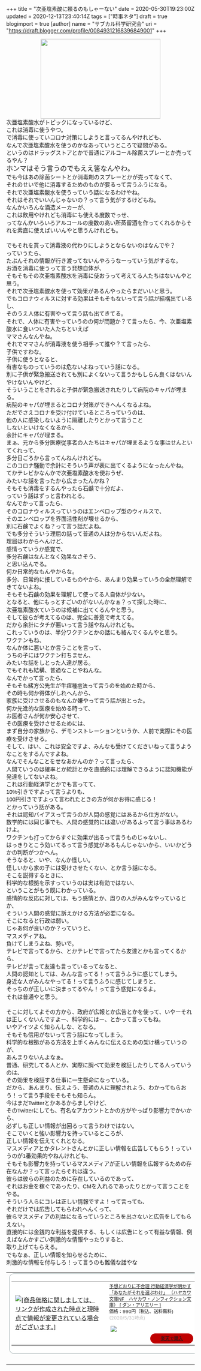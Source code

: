 +++
title = "次亜塩素酸に頼るのもしゃーない"
date = 2020-05-30T19:23:00Z
updated = 2020-12-13T23:40:14Z
tags = ["時事ネタ"]
draft = true
blogimport = true 
[author]
	name = "サブカル科学研究会"
	uri = "https://draft.blogger.com/profile/00849312168396849001"
+++

<div class="separator" style="clear: both; text-align: center;"><a href="https://1.bp.blogspot.com/-KI2_JlD2Kfo/XtLGKaxO6QI/AAAAAAAAgvI/xiiVpu_OCfIXZIUEb4LfBsTdB2tZnpAtgCLcBGAsYHQ/s1600/44E8252C-D914-4BE3-B33E-908B6366002F.jpeg" imageanchor="1" style="margin-left: 1em; margin-right: 1em;"><img border="0" data-original-height="1067" data-original-width="1600" height="213" src="https://1.bp.blogspot.com/-KI2_JlD2Kfo/XtLGKaxO6QI/AAAAAAAAgvI/xiiVpu_OCfIXZIUEb4LfBsTdB2tZnpAtgCLcBGAsYHQ/s320/44E8252C-D914-4BE3-B33E-908B6366002F.jpeg" width="320" /></a></div><div dir="ltr" id="docs-internal-guid-f021bb1e-7fff-c9b9-bf56-be5be4b8527b" style="-webkit-text-size-adjust: auto; line-height: 1.38; margin-bottom: 0pt; margin-top: 0pt;"><span style="font-family: &quot;arial&quot;; font-size: 11pt; vertical-align: baseline; white-space: pre-wrap;">次亜塩素酸水がトピックになっているけど、</span></div><div dir="ltr" id="docs-internal-guid-f021bb1e-7fff-c9b9-bf56-be5be4b8527b" style="-webkit-text-size-adjust: auto; line-height: 1.38; margin-bottom: 0pt; margin-top: 0pt;"><span style="font-family: &quot;arial&quot;; font-size: 11pt; vertical-align: baseline; white-space: pre-wrap;">これは消毒に使うやつ。</span></div><div dir="ltr" id="docs-internal-guid-f021bb1e-7fff-c9b9-bf56-be5be4b8527b" style="-webkit-text-size-adjust: auto; line-height: 1.38; margin-bottom: 0pt; margin-top: 0pt;"><span style="font-family: &quot;arial&quot;; font-size: 11pt; vertical-align: baseline; white-space: pre-wrap;">で消毒に使っていコロナ対策にしようと言ってるんやけれども、</span></div><div dir="ltr" id="docs-internal-guid-f021bb1e-7fff-c9b9-bf56-be5be4b8527b" style="-webkit-text-size-adjust: auto; line-height: 1.38; margin-bottom: 0pt; margin-top: 0pt;"><span style="font-family: &quot;arial&quot;; font-size: 11pt; vertical-align: baseline; white-space: pre-wrap;">なんで次亜塩素酸水を使うのかなあっていうところで</span><span style="font-family: &quot;arial&quot;; font-size: 11pt; white-space: pre-wrap;">疑問がある。</span></div><div dir="ltr" id="docs-internal-guid-f021bb1e-7fff-c9b9-bf56-be5be4b8527b" style="-webkit-text-size-adjust: auto; line-height: 1.38; margin-bottom: 0pt; margin-top: 0pt;"><span style="font-family: &quot;arial&quot;; font-size: 11pt; white-space: pre-wrap;">というのはドラッグストアとかで普通にアルコール除菌スプレーとか売ってるやん？</span></div><div dir="ltr" id="docs-internal-guid-f021bb1e-7fff-c9b9-bf56-be5be4b8527b" style="-webkit-text-size-adjust: auto; line-height: 1.38; margin-bottom: 0pt; margin-top: 0pt;"><span style="font-family: &quot;arial&quot;; font-size: large;"><span style="white-space: pre-wrap;">ホンマはそう言うのでもええ筈なんやわ。</span></span></div><div dir="ltr" id="docs-internal-guid-f021bb1e-7fff-c9b9-bf56-be5be4b8527b" style="-webkit-text-size-adjust: auto; line-height: 1.38; margin-bottom: 0pt; margin-top: 0pt;"><span style="font-family: &quot;arial&quot;; font-size: 11pt; white-space: pre-wrap;">でも今はあの除菌シートとか消毒剤のスプレーとかが売ってなくて、</span></div><div dir="ltr" id="docs-internal-guid-f021bb1e-7fff-c9b9-bf56-be5be4b8527b" style="-webkit-text-size-adjust: auto; line-height: 1.38; margin-bottom: 0pt; margin-top: 0pt;"><span style="font-family: &quot;arial&quot;; font-size: 11pt; white-space: pre-wrap;">それのせいで他に消毒するためのものが要るって言うふうになる。</span></div><div dir="ltr" id="docs-internal-guid-f021bb1e-7fff-c9b9-bf56-be5be4b8527b" style="-webkit-text-size-adjust: auto; line-height: 1.38; margin-bottom: 0pt; margin-top: 0pt;"><span style="font-family: &quot;arial&quot;; font-size: 11pt; white-space: pre-wrap;">それで次亜塩素酸水を使うっていう話になるわけやね。</span></div><div dir="ltr" id="docs-internal-guid-f021bb1e-7fff-c9b9-bf56-be5be4b8527b" style="-webkit-text-size-adjust: auto; line-height: 1.38; margin-bottom: 0pt; margin-top: 0pt;"><span style="font-family: &quot;arial&quot;; font-size: 11pt; white-space: pre-wrap;">それはそれでいいんじゃないの？って言う気がするけどもね。</span></div><div dir="ltr" id="docs-internal-guid-f021bb1e-7fff-c9b9-bf56-be5be4b8527b" style="-webkit-text-size-adjust: auto; line-height: 1.38; margin-bottom: 0pt; margin-top: 0pt;"><span style="font-family: &quot;arial&quot;; font-size: 11pt; white-space: pre-wrap;">なんかいろんな酒造メーカーが、</span></div><div dir="ltr" id="docs-internal-guid-f021bb1e-7fff-c9b9-bf56-be5be4b8527b" style="-webkit-text-size-adjust: auto; line-height: 1.38; margin-bottom: 0pt; margin-top: 0pt;"><span style="font-family: &quot;arial&quot;; font-size: 11pt; white-space: pre-wrap;">これは飲用やけれども消毒にも使える度数でっせ、</span></div><div dir="ltr" id="docs-internal-guid-f021bb1e-7fff-c9b9-bf56-be5be4b8527b" style="-webkit-text-size-adjust: auto; line-height: 1.38; margin-bottom: 0pt; margin-top: 0pt;"><span style="font-family: &quot;arial&quot;; font-size: 11pt; white-space: pre-wrap;">ってなんかいろいろアルコールの度数の高い所蒸留酒を</span><span style="font-family: &quot;arial&quot;; font-size: 11pt; white-space: pre-wrap;">作ってくれるからそれを素直に使えばいいんやと思うんけれども。</span></div><div dir="ltr" id="docs-internal-guid-f021bb1e-7fff-c9b9-bf56-be5be4b8527b" style="-webkit-text-size-adjust: auto; line-height: 1.38; margin-bottom: 0pt; margin-top: 0pt;"><span style="font-family: &quot;arial&quot;; font-size: 11pt; white-space: pre-wrap;"><br /></span></div><div dir="ltr" id="docs-internal-guid-f021bb1e-7fff-c9b9-bf56-be5be4b8527b" style="-webkit-text-size-adjust: auto; line-height: 1.38; margin-bottom: 0pt; margin-top: 0pt;"><span style="font-family: &quot;arial&quot;; font-size: 11pt; white-space: pre-wrap;">でもそれを買って消毒液の代わりにしようとならないのはなんでや？</span></div><div dir="ltr" id="docs-internal-guid-f021bb1e-7fff-c9b9-bf56-be5be4b8527b" style="-webkit-text-size-adjust: auto; line-height: 1.38; margin-bottom: 0pt; margin-top: 0pt;"><span style="font-family: &quot;arial&quot;; font-size: 11pt; white-space: pre-wrap;">っていうたら、</span></div><div dir="ltr" id="docs-internal-guid-f021bb1e-7fff-c9b9-bf56-be5be4b8527b" style="-webkit-text-size-adjust: auto; line-height: 1.38; margin-bottom: 0pt; margin-top: 0pt;"><span style="font-family: &quot;arial&quot;; font-size: 11pt; white-space: pre-wrap;">たぶんそれの情報が行き渡ってないんやろうなーっていう気がするな。</span></div><div dir="ltr" id="docs-internal-guid-f021bb1e-7fff-c9b9-bf56-be5be4b8527b" style="-webkit-text-size-adjust: auto; line-height: 1.38; margin-bottom: 0pt; margin-top: 0pt;"><span style="font-family: &quot;arial&quot;; font-size: 11pt; white-space: pre-wrap;">お酒を消毒に使うって言う発想自体が</span><span style="font-family: &quot;arial&quot;; font-size: 11pt; white-space: pre-wrap;">、</span></div><div dir="ltr" id="docs-internal-guid-f021bb1e-7fff-c9b9-bf56-be5be4b8527b" style="-webkit-text-size-adjust: auto; line-height: 1.38; margin-bottom: 0pt; margin-top: 0pt;"><span style="font-family: &quot;arial&quot;; font-size: 11pt; white-space: pre-wrap;">そもそもその次亜塩素酸水を消毒に使おうって考えてる人たちはないんやと思う。</span></div><div dir="ltr" id="docs-internal-guid-f021bb1e-7fff-c9b9-bf56-be5be4b8527b" style="-webkit-text-size-adjust: auto; line-height: 1.38; margin-bottom: 0pt; margin-top: 0pt;"><span style="font-family: &quot;arial&quot;; font-size: 11pt; white-space: pre-wrap;">それで次亜塩素酸水を使って効果があるんやったらまだいいと思う。</span></div><div dir="ltr" id="docs-internal-guid-f021bb1e-7fff-c9b9-bf56-be5be4b8527b" style="-webkit-text-size-adjust: auto; line-height: 1.38; margin-bottom: 0pt; margin-top: 0pt;"><span style="font-family: &quot;arial&quot;; font-size: 11pt; white-space: pre-wrap;">でもコロナウィルスに対する効果はそもそもないって言う話が結構出ているし、</span></div><div dir="ltr" id="docs-internal-guid-f021bb1e-7fff-c9b9-bf56-be5be4b8527b" style="-webkit-text-size-adjust: auto; line-height: 1.38; margin-bottom: 0pt; margin-top: 0pt;"><span style="font-family: &quot;arial&quot;; font-size: 11pt; white-space: pre-wrap;">そのうえ人体に有害やって言う話も出てきてる。</span></div><div dir="ltr" id="docs-internal-guid-f021bb1e-7fff-c9b9-bf56-be5be4b8527b" style="-webkit-text-size-adjust: auto; line-height: 1.38; margin-bottom: 0pt; margin-top: 0pt;"><span style="font-family: &quot;arial&quot;; font-size: 11pt; white-space: pre-wrap;">それで、人体に有害やっていうのの何が問題か？て言ったら、今、次亜塩素酸水に食いついた人たちといえば</span></div><div dir="ltr" id="docs-internal-guid-f021bb1e-7fff-c9b9-bf56-be5be4b8527b" style="-webkit-text-size-adjust: auto; line-height: 1.38; margin-bottom: 0pt; margin-top: 0pt;"><span style="font-family: &quot;arial&quot;; font-size: 11pt; white-space: pre-wrap;">ママさんなんやね。</span></div><div dir="ltr" id="docs-internal-guid-f021bb1e-7fff-c9b9-bf56-be5be4b8527b" style="-webkit-text-size-adjust: auto; line-height: 1.38; margin-bottom: 0pt; margin-top: 0pt;"><span style="font-family: &quot;arial&quot;; font-size: 11pt; white-space: pre-wrap;">それでママさんが消毒液を使う相手って誰や？て言ったら、</span></div><div dir="ltr" id="docs-internal-guid-f021bb1e-7fff-c9b9-bf56-be5be4b8527b" style="-webkit-text-size-adjust: auto; line-height: 1.38; margin-bottom: 0pt; margin-top: 0pt;"><span style="font-family: &quot;arial&quot;; font-size: 11pt; white-space: pre-wrap;">子供ですわな。</span></div><div dir="ltr" id="docs-internal-guid-f021bb1e-7fff-c9b9-bf56-be5be4b8527b" style="-webkit-text-size-adjust: auto; line-height: 1.38; margin-bottom: 0pt; margin-top: 0pt;"><span style="font-family: &quot;arial&quot;; font-size: 11pt; white-space: pre-wrap;">子供に使うとなると、</span></div><div dir="ltr" id="docs-internal-guid-f021bb1e-7fff-c9b9-bf56-be5be4b8527b" style="-webkit-text-size-adjust: auto; line-height: 1.38; margin-bottom: 0pt; margin-top: 0pt;"><span style="font-family: &quot;arial&quot;; font-size: 11pt; white-space: pre-wrap;">有害なものっていうのは危ないよねっていう話になる。</span></div><div dir="ltr" id="docs-internal-guid-f021bb1e-7fff-c9b9-bf56-be5be4b8527b" style="-webkit-text-size-adjust: auto; line-height: 1.38; margin-bottom: 0pt; margin-top: 0pt;"><span style="font-family: &quot;arial&quot;; font-size: 11pt; white-space: pre-wrap;">別に子供が緊急搬送されても別によくないって言うかもしらん良くはないんやけないんやけど、</span></div><div dir="ltr" id="docs-internal-guid-f021bb1e-7fff-c9b9-bf56-be5be4b8527b" style="-webkit-text-size-adjust: auto; line-height: 1.38; margin-bottom: 0pt; margin-top: 0pt;"><span style="font-family: &quot;arial&quot;; font-size: 11pt; white-space: pre-wrap;">そういうことをされると子供が緊急搬送されたりして病院のキャパが埋まる。</span></div><div dir="ltr" id="docs-internal-guid-f021bb1e-7fff-c9b9-bf56-be5be4b8527b" style="-webkit-text-size-adjust: auto; line-height: 1.38; margin-bottom: 0pt; margin-top: 0pt;"><span style="font-family: &quot;arial&quot;; font-size: 11pt; white-space: pre-wrap;">病院のキャパが埋まるとコロナ対策ができへんくなるよね。</span></div><div dir="ltr" id="docs-internal-guid-f021bb1e-7fff-c9b9-bf56-be5be4b8527b" style="-webkit-text-size-adjust: auto; line-height: 1.38; margin-bottom: 0pt; margin-top: 0pt;"><span style="font-family: &quot;arial&quot;; font-size: 11pt; white-space: pre-wrap;">ただでさえコロナを受け付けているところっていうのは、</span></div><div dir="ltr" id="docs-internal-guid-f021bb1e-7fff-c9b9-bf56-be5be4b8527b" style="-webkit-text-size-adjust: auto; line-height: 1.38; margin-bottom: 0pt; margin-top: 0pt;"><span style="font-family: &quot;arial&quot;; font-size: 11pt; white-space: pre-wrap;">他の人に感染しないように隔離したりとかって言うこと</span></div><div dir="ltr" id="docs-internal-guid-f021bb1e-7fff-c9b9-bf56-be5be4b8527b" style="-webkit-text-size-adjust: auto; line-height: 1.38; margin-bottom: 0pt; margin-top: 0pt;"><span style="font-family: &quot;arial&quot;; font-size: 11pt; white-space: pre-wrap;">しないといけなくなるから、</span></div><div dir="ltr" id="docs-internal-guid-f021bb1e-7fff-c9b9-bf56-be5be4b8527b" style="-webkit-text-size-adjust: auto; line-height: 1.38; margin-bottom: 0pt; margin-top: 0pt;"><span style="font-family: &quot;arial&quot;; font-size: 11pt; white-space: pre-wrap;">余計にキャパが埋まる。</span></div><div dir="ltr" id="docs-internal-guid-f021bb1e-7fff-c9b9-bf56-be5be4b8527b" style="-webkit-text-size-adjust: auto; line-height: 1.38; margin-bottom: 0pt; margin-top: 0pt;"><span style="font-family: &quot;arial&quot;; font-size: 11pt; white-space: pre-wrap;">まぁ、元から多分医療従事者の人たちはキャパが埋まるような事はせんといてくれって、</span></div><div dir="ltr" id="docs-internal-guid-f021bb1e-7fff-c9b9-bf56-be5be4b8527b" style="-webkit-text-size-adjust: auto; line-height: 1.38; margin-bottom: 0pt; margin-top: 0pt;"><span style="font-family: &quot;arial&quot;; font-size: 11pt; white-space: pre-wrap;">多分日ごろから言ってんねんけれども。</span></div><div dir="ltr" id="docs-internal-guid-f021bb1e-7fff-c9b9-bf56-be5be4b8527b" style="-webkit-text-size-adjust: auto; line-height: 1.38; margin-bottom: 0pt; margin-top: 0pt;"><span style="font-family: &quot;arial&quot;; font-size: 11pt; white-space: pre-wrap;">このコロナ騒動で余計にそういう声が表に出てくるようになったんやね。</span></div><div dir="ltr" id="docs-internal-guid-f021bb1e-7fff-c9b9-bf56-be5be4b8527b" style="-webkit-text-size-adjust: auto; line-height: 1.38; margin-bottom: 0pt; margin-top: 0pt;"><span style="font-family: &quot;arial&quot;; font-size: 11pt; white-space: pre-wrap;">てかテレビかなんかで次亜塩素酸水を使おうぜ、</span></div><div dir="ltr" id="docs-internal-guid-f021bb1e-7fff-c9b9-bf56-be5be4b8527b" style="-webkit-text-size-adjust: auto; line-height: 1.38; margin-bottom: 0pt; margin-top: 0pt;"><span style="font-family: &quot;arial&quot;; font-size: 11pt; white-space: pre-wrap;">みたいな話を言ったから広まったんかね？</span></div><div dir="ltr" id="docs-internal-guid-f021bb1e-7fff-c9b9-bf56-be5be4b8527b" style="-webkit-text-size-adjust: auto; line-height: 1.38; margin-bottom: 0pt; margin-top: 0pt;"><span style="font-family: &quot;arial&quot;; font-size: 11pt; white-space: pre-wrap;">そもそも消毒をするんやったら石鹸で十分だよ、</span></div><div dir="ltr" id="docs-internal-guid-f021bb1e-7fff-c9b9-bf56-be5be4b8527b" style="-webkit-text-size-adjust: auto; line-height: 1.38; margin-bottom: 0pt; margin-top: 0pt;"><span style="font-family: &quot;arial&quot;; font-size: 11pt; white-space: pre-wrap;">っていう話はずっと言われとる。</span></div><div dir="ltr" id="docs-internal-guid-f021bb1e-7fff-c9b9-bf56-be5be4b8527b" style="-webkit-text-size-adjust: auto; line-height: 1.38; margin-bottom: 0pt; margin-top: 0pt;"><span style="font-family: &quot;arial&quot;; font-size: 11pt; white-space: pre-wrap;">なんでかって言ったら、</span></div><div dir="ltr" id="docs-internal-guid-f021bb1e-7fff-c9b9-bf56-be5be4b8527b" style="-webkit-text-size-adjust: auto; line-height: 1.38; margin-bottom: 0pt; margin-top: 0pt;"><span style="font-family: &quot;arial&quot;; font-size: 11pt; white-space: pre-wrap;">そのコロナウィルスっていうのはエンベロップ型のウィルスで、</span></div><div dir="ltr" id="docs-internal-guid-f021bb1e-7fff-c9b9-bf56-be5be4b8527b" style="-webkit-text-size-adjust: auto; line-height: 1.38; margin-bottom: 0pt; margin-top: 0pt;"><span style="font-family: &quot;arial&quot;; font-size: 11pt; white-space: pre-wrap;">そのエンベロップを界面活性剤が壊せるから、</span></div><div dir="ltr" id="docs-internal-guid-f021bb1e-7fff-c9b9-bf56-be5be4b8527b" style="-webkit-text-size-adjust: auto; line-height: 1.38; margin-bottom: 0pt; margin-top: 0pt;"><span style="font-family: &quot;arial&quot;; font-size: 11pt; white-space: pre-wrap;">別に石鹸でよくね？って言う話だよね。</span></div><div dir="ltr" id="docs-internal-guid-f021bb1e-7fff-c9b9-bf56-be5be4b8527b" style="-webkit-text-size-adjust: auto; line-height: 1.38; margin-bottom: 0pt; margin-top: 0pt;"><span style="font-family: &quot;arial&quot;; font-size: 11pt; white-space: pre-wrap;">でも多分そういう理屈の話って普通の人は分からないんだよね。</span></div><div dir="ltr" id="docs-internal-guid-f021bb1e-7fff-c9b9-bf56-be5be4b8527b" style="-webkit-text-size-adjust: auto; line-height: 1.38; margin-bottom: 0pt; margin-top: 0pt;"><span style="font-family: &quot;arial&quot;; font-size: 11pt; white-space: pre-wrap;">理屈はわからへんけど、</span></div><div dir="ltr" id="docs-internal-guid-f021bb1e-7fff-c9b9-bf56-be5be4b8527b" style="-webkit-text-size-adjust: auto; line-height: 1.38; margin-bottom: 0pt; margin-top: 0pt;"><span style="font-family: &quot;arial&quot;; font-size: 11pt; white-space: pre-wrap;">感情っていうか感覚で、</span></div><div dir="ltr" id="docs-internal-guid-f021bb1e-7fff-c9b9-bf56-be5be4b8527b" style="-webkit-text-size-adjust: auto; line-height: 1.38; margin-bottom: 0pt; margin-top: 0pt;"><span style="font-family: &quot;arial&quot;; font-size: 11pt; white-space: pre-wrap;">多分石鹸はなんとなく効果なさそう、</span></div><div dir="ltr" id="docs-internal-guid-f021bb1e-7fff-c9b9-bf56-be5be4b8527b" style="-webkit-text-size-adjust: auto; line-height: 1.38; margin-bottom: 0pt; margin-top: 0pt;"><span style="font-family: &quot;arial&quot;; font-size: 11pt; white-space: pre-wrap;">と思い込んでる。</span></div><div dir="ltr" id="docs-internal-guid-f021bb1e-7fff-c9b9-bf56-be5be4b8527b" style="-webkit-text-size-adjust: auto; line-height: 1.38; margin-bottom: 0pt; margin-top: 0pt;"><span style="font-family: &quot;arial&quot;; font-size: 11pt; white-space: pre-wrap;">何か日常的なもんやからな。</span></div><div dir="ltr" id="docs-internal-guid-f021bb1e-7fff-c9b9-bf56-be5be4b8527b" style="-webkit-text-size-adjust: auto; line-height: 1.38; margin-bottom: 0pt; margin-top: 0pt;"><span style="font-family: &quot;arial&quot;; font-size: 11pt; white-space: pre-wrap;">多分、日常的に接しているものやから、あんまり効果っていうの全然理解できてないよね。</span></div><div dir="ltr" id="docs-internal-guid-f021bb1e-7fff-c9b9-bf56-be5be4b8527b" style="-webkit-text-size-adjust: auto; line-height: 1.38; margin-bottom: 0pt; margin-top: 0pt;"><span style="font-family: &quot;arial&quot;; font-size: 11pt; white-space: pre-wrap;">そもそも石鹸の効果を理解して使ってる人自体が少ない。</span></div><div dir="ltr" id="docs-internal-guid-f021bb1e-7fff-c9b9-bf56-be5be4b8527b" style="-webkit-text-size-adjust: auto; line-height: 1.38; margin-bottom: 0pt; margin-top: 0pt;"><span style="font-family: &quot;arial&quot;; font-size: 11pt; white-space: pre-wrap;">となると、他にもっとすごいのがないんかなぁ？って探した時に、</span></div><div dir="ltr" id="docs-internal-guid-f021bb1e-7fff-c9b9-bf56-be5be4b8527b" style="-webkit-text-size-adjust: auto; line-height: 1.38; margin-bottom: 0pt; margin-top: 0pt;"><span style="font-family: &quot;arial&quot;; font-size: 11pt; white-space: pre-wrap;">次亜塩素酸水ていうのは候補に出てくるんやと思う。</span></div><div dir="ltr" id="docs-internal-guid-f021bb1e-7fff-c9b9-bf56-be5be4b8527b" style="-webkit-text-size-adjust: auto; line-height: 1.38; margin-bottom: 0pt; margin-top: 0pt;"><span style="font-family: &quot;arial&quot;; font-size: 11pt; white-space: pre-wrap;">そして彼らが考えてるのは、完全に善意で考えてる。</span></div><div dir="ltr" id="docs-internal-guid-f021bb1e-7fff-c9b9-bf56-be5be4b8527b" style="-webkit-text-size-adjust: auto; line-height: 1.38; margin-bottom: 0pt; margin-top: 0pt;"><span style="font-family: &quot;arial&quot;; font-size: 11pt; white-space: pre-wrap;">だから余計にタチが悪いって言う話やねんけれども。</span></div><div dir="ltr" id="docs-internal-guid-f021bb1e-7fff-c9b9-bf56-be5be4b8527b" style="-webkit-text-size-adjust: auto; line-height: 1.38; margin-bottom: 0pt; margin-top: 0pt;"><span style="font-family: &quot;arial&quot;; font-size: 11pt; white-space: pre-wrap;">これっていうのは、半分ワクチンとかの話にも絡んでくるんやと思う。</span></div><div dir="ltr" id="docs-internal-guid-f021bb1e-7fff-c9b9-bf56-be5be4b8527b" style="-webkit-text-size-adjust: auto; line-height: 1.38; margin-bottom: 0pt; margin-top: 0pt;"><span style="font-family: &quot;arial&quot;; font-size: 11pt; white-space: pre-wrap;">ワクチンもね、</span></div><div dir="ltr" id="docs-internal-guid-f021bb1e-7fff-c9b9-bf56-be5be4b8527b" style="-webkit-text-size-adjust: auto; line-height: 1.38; margin-bottom: 0pt; margin-top: 0pt;"><span style="font-family: &quot;arial&quot;; font-size: 11pt; white-space: pre-wrap;">なんか体に悪いとか言うことを言って、</span></div><div dir="ltr" id="docs-internal-guid-f021bb1e-7fff-c9b9-bf56-be5be4b8527b" style="-webkit-text-size-adjust: auto; line-height: 1.38; margin-bottom: 0pt; margin-top: 0pt;"><span style="font-family: &quot;arial&quot;; font-size: 11pt; white-space: pre-wrap;">うちの子にはワクチン打ちません、</span></div><div dir="ltr" id="docs-internal-guid-f021bb1e-7fff-c9b9-bf56-be5be4b8527b" style="-webkit-text-size-adjust: auto; line-height: 1.38; margin-bottom: 0pt; margin-top: 0pt;"><span style="font-family: &quot;arial&quot;; font-size: 11pt; white-space: pre-wrap;">みたいな話をしとった人達</span><span style="font-family: &quot;arial&quot;; font-size: 11pt; white-space: pre-wrap;">が居る。</span></div><div dir="ltr" id="docs-internal-guid-f021bb1e-7fff-c9b9-bf56-be5be4b8527b" style="-webkit-text-size-adjust: auto; line-height: 1.38; margin-bottom: 0pt; margin-top: 0pt;"><span style="font-family: &quot;arial&quot;; font-size: 11pt; white-space: pre-wrap;">でもそれも結構、普通なことやねんな。</span></div><div dir="ltr" id="docs-internal-guid-f021bb1e-7fff-c9b9-bf56-be5be4b8527b" style="-webkit-text-size-adjust: auto; line-height: 1.38; margin-bottom: 0pt; margin-top: 0pt;"><span style="font-family: &quot;arial&quot;; font-size: 11pt; white-space: pre-wrap;">なんでかって言ったら、</span></div><div dir="ltr" id="docs-internal-guid-f021bb1e-7fff-c9b9-bf56-be5be4b8527b" style="-webkit-text-size-adjust: auto; line-height: 1.38; margin-bottom: 0pt; margin-top: 0pt;"><span style="font-family: &quot;arial&quot;; font-size: 11pt; white-space: pre-wrap;">そもそも緒方公先生が牛痘</span>種痘法<span style="font-family: &quot;arial&quot;; font-size: 11pt; white-space: pre-wrap;">って言うのを始めた時から、</span></div><div dir="ltr" id="docs-internal-guid-f021bb1e-7fff-c9b9-bf56-be5be4b8527b" style="-webkit-text-size-adjust: auto; line-height: 1.38; margin-bottom: 0pt; margin-top: 0pt;"><span style="font-family: &quot;arial&quot;; font-size: 11pt; white-space: pre-wrap;">その時も何か得体がしれへんから、</span></div><div dir="ltr" id="docs-internal-guid-f021bb1e-7fff-c9b9-bf56-be5be4b8527b" style="-webkit-text-size-adjust: auto; line-height: 1.38; margin-bottom: 0pt; margin-top: 0pt;"><span style="font-family: &quot;arial&quot;; font-size: 11pt; white-space: pre-wrap;">家族に受けさせるのもなんか嫌やって言う話が出とった。</span></div><div dir="ltr" id="docs-internal-guid-f021bb1e-7fff-c9b9-bf56-be5be4b8527b" style="-webkit-text-size-adjust: auto; line-height: 1.38; margin-bottom: 0pt; margin-top: 0pt;"><span style="font-family: &quot;arial&quot;; font-size: 11pt; white-space: pre-wrap;">何か先進的な医療を始める時って、</span></div><div dir="ltr" id="docs-internal-guid-f021bb1e-7fff-c9b9-bf56-be5be4b8527b" style="-webkit-text-size-adjust: auto; line-height: 1.38; margin-bottom: 0pt; margin-top: 0pt;"><span style="font-family: &quot;arial&quot;; font-size: 11pt; white-space: pre-wrap;">お医者さんが何か安心させて、</span></div><div dir="ltr" id="docs-internal-guid-f021bb1e-7fff-c9b9-bf56-be5be4b8527b" style="-webkit-text-size-adjust: auto; line-height: 1.38; margin-bottom: 0pt; margin-top: 0pt;"><span style="font-family: &quot;arial&quot;; font-size: 11pt; white-space: pre-wrap;">その医療を受けさせるためには、</span></div><div dir="ltr" id="docs-internal-guid-f021bb1e-7fff-c9b9-bf56-be5be4b8527b" style="-webkit-text-size-adjust: auto; line-height: 1.38; margin-bottom: 0pt; margin-top: 0pt;"><span style="font-family: &quot;arial&quot;; font-size: 11pt; white-space: pre-wrap;">まず自分の家族から、デモンストレーションというか、人前で実際にその医療を受けさせる。</span></div><div dir="ltr" id="docs-internal-guid-f021bb1e-7fff-c9b9-bf56-be5be4b8527b" style="-webkit-text-size-adjust: auto; line-height: 1.38; margin-bottom: 0pt; margin-top: 0pt;"><span style="font-family: &quot;arial&quot;; font-size: 11pt; white-space: pre-wrap;">そして、はい、これは安全ですよ、みんなも受けてくださいねって言うようなことをするんですよね。</span></div><div dir="ltr" id="docs-internal-guid-f021bb1e-7fff-c9b9-bf56-be5be4b8527b" style="-webkit-text-size-adjust: auto; line-height: 1.38; margin-bottom: 0pt; margin-top: 0pt;"><span style="font-family: &quot;arial&quot;; font-size: 11pt; white-space: pre-wrap;">なんでそんなことをせなあかんのか？って言ったら、</span></div><div dir="ltr" id="docs-internal-guid-f021bb1e-7fff-c9b9-bf56-be5be4b8527b" style="-webkit-text-size-adjust: auto; line-height: 1.38; margin-bottom: 0pt; margin-top: 0pt;"><span style="font-family: &quot;arial&quot;; font-size: 11pt; white-space: pre-wrap;">人間ていうのは確率とか統計とかを</span><span style="font-family: &quot;arial&quot;; font-size: 11pt; white-space: pre-wrap;">直感的には理解できるように認知機能が発達をしてないよね。</span></div><div dir="ltr" id="docs-internal-guid-f021bb1e-7fff-c9b9-bf56-be5be4b8527b" style="-webkit-text-size-adjust: auto; line-height: 1.38; margin-bottom: 0pt; margin-top: 0pt;"><span style="font-family: &quot;arial&quot;; font-size: 11pt; white-space: pre-wrap;">これは行動経済学とかでも言ってて、</span></div><div dir="ltr" id="docs-internal-guid-f021bb1e-7fff-c9b9-bf56-be5be4b8527b" style="-webkit-text-size-adjust: auto; line-height: 1.38; margin-bottom: 0pt; margin-top: 0pt;"><span style="font-family: &quot;arial&quot;; font-size: 11pt; white-space: pre-wrap;">10%引きですよって言うよりも、</span></div><div dir="ltr" id="docs-internal-guid-f021bb1e-7fff-c9b9-bf56-be5be4b8527b" style="-webkit-text-size-adjust: auto; line-height: 1.38; margin-bottom: 0pt; margin-top: 0pt;"><span style="font-family: &quot;arial&quot;; font-size: 11pt; white-space: pre-wrap;">100円引きですよって言われたときの方が何かお得に感じる！</span></div><div dir="ltr" id="docs-internal-guid-f021bb1e-7fff-c9b9-bf56-be5be4b8527b" style="-webkit-text-size-adjust: auto; line-height: 1.38; margin-bottom: 0pt; margin-top: 0pt;"><span style="font-family: &quot;arial&quot;; font-size: 11pt; white-space: pre-wrap;">とかっていう話がある。</span></div><div dir="ltr" id="docs-internal-guid-f021bb1e-7fff-c9b9-bf56-be5be4b8527b" style="-webkit-text-size-adjust: auto; line-height: 1.38; margin-bottom: 0pt; margin-top: 0pt;"><span style="font-family: &quot;arial&quot;; font-size: 11pt; white-space: pre-wrap;">それは認知バイアスって言うのが人間の感覚にはあるから仕方がない。</span></div><div dir="ltr" id="docs-internal-guid-f021bb1e-7fff-c9b9-bf56-be5be4b8527b" style="-webkit-text-size-adjust: auto; line-height: 1.38; margin-bottom: 0pt; margin-top: 0pt;"><span style="font-family: &quot;arial&quot;; font-size: 11pt; white-space: pre-wrap;">数学的には同じ事でも、人間の感覚的には違いがあるよって言う事はあるわけよ。</span></div><div dir="ltr" id="docs-internal-guid-f021bb1e-7fff-c9b9-bf56-be5be4b8527b" style="-webkit-text-size-adjust: auto; line-height: 1.38; margin-bottom: 0pt; margin-top: 0pt;"><span style="font-family: &quot;arial&quot;; font-size: 11pt; white-space: pre-wrap;">ワクチンも打ってからすぐに効果が出るって言うものじゃないし、</span></div><div dir="ltr" id="docs-internal-guid-f021bb1e-7fff-c9b9-bf56-be5be4b8527b" style="-webkit-text-size-adjust: auto; line-height: 1.38; margin-bottom: 0pt; margin-top: 0pt;"><span style="font-family: &quot;arial&quot;; font-size: 11pt; white-space: pre-wrap;">はっきりとこう効いてるって言う感覚があるもんじゃないから、いいかどうかの判断がつかへん。</span></div><div dir="ltr" id="docs-internal-guid-f021bb1e-7fff-c9b9-bf56-be5be4b8527b" style="-webkit-text-size-adjust: auto; line-height: 1.38; margin-bottom: 0pt; margin-top: 0pt;"><span style="font-family: &quot;arial&quot;; font-size: 11pt; white-space: pre-wrap;">そうなると、いや、なんか怪しい。</span></div><div dir="ltr" id="docs-internal-guid-f021bb1e-7fff-c9b9-bf56-be5be4b8527b" style="-webkit-text-size-adjust: auto; line-height: 1.38; margin-bottom: 0pt; margin-top: 0pt;"><span style="font-family: &quot;arial&quot;; font-size: 11pt; white-space: pre-wrap;">怪しいから家の子には受けさせたくない、とか言う話になる。</span></div><div dir="ltr" id="docs-internal-guid-f021bb1e-7fff-c9b9-bf56-be5be4b8527b" style="-webkit-text-size-adjust: auto; line-height: 1.38; margin-bottom: 0pt; margin-top: 0pt;"><span style="font-family: &quot;arial&quot;; font-size: 11pt; white-space: pre-wrap;">そこを説得するときに、</span></div><div dir="ltr" id="docs-internal-guid-f021bb1e-7fff-c9b9-bf56-be5be4b8527b" style="-webkit-text-size-adjust: auto; line-height: 1.38; margin-bottom: 0pt; margin-top: 0pt;"><span style="font-family: &quot;arial&quot;; font-size: 11pt; white-space: pre-wrap;">科学的な根拠を示すっていうのは実は</span><span style="font-family: &quot;arial&quot;; font-size: 11pt; white-space: pre-wrap;">有効ではない、</span></div><div dir="ltr" id="docs-internal-guid-f021bb1e-7fff-c9b9-bf56-be5be4b8527b" style="-webkit-text-size-adjust: auto; line-height: 1.38; margin-bottom: 0pt; margin-top: 0pt;"><span style="font-family: &quot;arial&quot;; font-size: 11pt; white-space: pre-wrap;">ということがもう既にわかっている。</span></div><div dir="ltr" id="docs-internal-guid-f021bb1e-7fff-c9b9-bf56-be5be4b8527b" style="-webkit-text-size-adjust: auto; line-height: 1.38; margin-bottom: 0pt; margin-top: 0pt;"><span style="font-family: &quot;arial&quot;; font-size: 11pt; white-space: pre-wrap;">感情的な反応に対しては、もう感情とか、周りの人がみんなやっているとか、</span></div><div dir="ltr" id="docs-internal-guid-f021bb1e-7fff-c9b9-bf56-be5be4b8527b" style="-webkit-text-size-adjust: auto; line-height: 1.38; margin-bottom: 0pt; margin-top: 0pt;"><span style="font-family: &quot;arial&quot;; font-size: 11pt; white-space: pre-wrap;">そういう人間の感覚に訴えかける方法が必要になる。</span></div><div dir="ltr" style="-webkit-text-size-adjust: auto; line-height: 1.38; margin-bottom: 0pt; margin-top: 0pt;"><span style="font-family: &quot;arial&quot;; font-size: 11pt; vertical-align: baseline; white-space: pre-wrap;">そこになると</span><span style="font-family: &quot;arial&quot;; font-size: 11pt; white-space: pre-wrap;">行政は弱い。</span></div><div dir="ltr" style="-webkit-text-size-adjust: auto; line-height: 1.38; margin-bottom: 0pt; margin-top: 0pt;"><span style="font-family: &quot;arial&quot;; font-size: 11pt; white-space: pre-wrap;">じゃあ何が良いのか？っていうと、</span></div><div dir="ltr" style="-webkit-text-size-adjust: auto; line-height: 1.38; margin-bottom: 0pt; margin-top: 0pt;"><span style="font-family: &quot;arial&quot;; font-size: 11pt; white-space: pre-wrap;">マスメディアね。</span></div><div dir="ltr" style="-webkit-text-size-adjust: auto; line-height: 1.38; margin-bottom: 0pt; margin-top: 0pt;"><span style="font-family: &quot;arial&quot;; font-size: 11pt; white-space: pre-wrap;">負けてしまうよね、勢いで。</span></div><div dir="ltr" style="-webkit-text-size-adjust: auto; line-height: 1.38; margin-bottom: 0pt; margin-top: 0pt;"><span style="font-family: &quot;arial&quot;; font-size: 11pt; white-space: pre-wrap;">テレビで言ってるから、とかテレビで言ってたら友達とかも言ってくるから、</span></div><div dir="ltr" style="-webkit-text-size-adjust: auto; line-height: 1.38; margin-bottom: 0pt; margin-top: 0pt;"><span style="font-family: &quot;arial&quot;; font-size: 11pt; white-space: pre-wrap;">テレビが言って友達も言っているってなると、</span></div><div dir="ltr" style="-webkit-text-size-adjust: auto; line-height: 1.38; margin-bottom: 0pt; margin-top: 0pt;"><span style="font-family: &quot;arial&quot;; font-size: 11pt; white-space: pre-wrap;">人間の認知としては、みんな言ってる！って言うふうに感じてしまう。</span></div><div dir="ltr" style="-webkit-text-size-adjust: auto; line-height: 1.38; margin-bottom: 0pt; margin-top: 0pt;"><span style="font-family: &quot;arial&quot;; font-size: 11pt; white-space: pre-wrap;">身近な人がみんなやってる！って言うふうに感じてしまうと、</span></div><div dir="ltr" style="-webkit-text-size-adjust: auto; line-height: 1.38; margin-bottom: 0pt; margin-top: 0pt;"><span style="font-family: &quot;arial&quot;; font-size: 11pt; white-space: pre-wrap;">そっちのが正しいに決まってるやん！って言う感覚になるよ。</span></div><div dir="ltr" style="-webkit-text-size-adjust: auto; line-height: 1.38; margin-bottom: 0pt; margin-top: 0pt;"><span style="font-family: &quot;arial&quot;; font-size: 11pt; white-space: pre-wrap;">それは普通やと思う。</span></div><div dir="ltr" style="-webkit-text-size-adjust: auto; line-height: 1.38; margin-bottom: 0pt; margin-top: 0pt;"><span style="font-family: &quot;arial&quot;; font-size: 11pt; white-space: pre-wrap;"><br /></span></div><div dir="ltr" style="-webkit-text-size-adjust: auto; line-height: 1.38; margin-bottom: 0pt; margin-top: 0pt;"><span style="font-family: &quot;arial&quot;; font-size: 11pt; white-space: pre-wrap;">そこに対してよ</span><span style="font-family: &quot;arial&quot;; font-size: 11pt; white-space: pre-wrap;">その方から、政府が広報とか広告とかを使って、いやーそれは正しくないんですよー、科学的にはー、とかって言ってもね。</span></div><div dir="ltr" style="-webkit-text-size-adjust: auto; line-height: 1.38; margin-bottom: 0pt; margin-top: 0pt;"><span style="font-family: &quot;arial&quot;; font-size: 11pt; white-space: pre-wrap;">いやアイツよく知らんしな、となる。</span></div><div dir="ltr" style="-webkit-text-size-adjust: auto; line-height: 1.38; margin-bottom: 0pt; margin-top: 0pt;"><span style="font-family: &quot;arial&quot;; font-size: 11pt; white-space: pre-wrap;">そもそも信用がないって言う話になってしまう。</span></div><div dir="ltr" style="-webkit-text-size-adjust: auto; line-height: 1.38; margin-bottom: 0pt; margin-top: 0pt;"><span style="font-family: &quot;arial&quot;; font-size: 11pt; white-space: pre-wrap;">科学的な根拠がある方法を上手くみんなに伝えるための架け橋っていうのが、</span></div><div dir="ltr" style="-webkit-text-size-adjust: auto; line-height: 1.38; margin-bottom: 0pt; margin-top: 0pt;"><span style="font-family: &quot;arial&quot;; font-size: 11pt; white-space: pre-wrap;">あんまりないんよなぁ。</span></div><div dir="ltr" style="-webkit-text-size-adjust: auto; line-height: 1.38; margin-bottom: 0pt; margin-top: 0pt;"><span style="font-family: &quot;arial&quot;; font-size: 11pt; white-space: pre-wrap;">普通、研究してる人とか、実際に調べて効果を検証したりしてる人っていうのは、</span></div><div dir="ltr" style="-webkit-text-size-adjust: auto; line-height: 1.38; margin-bottom: 0pt; margin-top: 0pt;"><span style="font-family: &quot;arial&quot;; font-size: 11pt; white-space: pre-wrap;">その効果を検証する仕事に一生懸命になっている。</span></div><div dir="ltr" style="-webkit-text-size-adjust: auto; line-height: 1.38; margin-bottom: 0pt; margin-top: 0pt;"><span style="font-family: &quot;arial&quot;; font-size: 11pt; white-space: pre-wrap;">だから、あんまり、伝えよう、普通の人に理解されよう、わかってもらおう！って言う手段をそもそも知らん。</span></div><div dir="ltr" style="-webkit-text-size-adjust: auto; line-height: 1.38; margin-bottom: 0pt; margin-top: 0pt;"><span style="font-family: &quot;arial&quot;; font-size: 11pt; white-space: pre-wrap;">今はまだTwitterとかあるからましやけど、</span></div><div dir="ltr" style="-webkit-text-size-adjust: auto; line-height: 1.38; margin-bottom: 0pt; margin-top: 0pt;"><span style="font-family: &quot;arial&quot;; font-size: 11pt; white-space: pre-wrap;">そのTwitterにしても、有名なアカウントとかの方がやっぱり影響力でかいから、</span></div><div dir="ltr" style="-webkit-text-size-adjust: auto; line-height: 1.38; margin-bottom: 0pt; margin-top: 0pt;"><span style="font-family: &quot;arial&quot;; font-size: 11pt; white-space: pre-wrap;">必ずしも正しい情報が出回るって言うわけではない。</span></div><div dir="ltr" style="-webkit-text-size-adjust: auto; line-height: 1.38; margin-bottom: 0pt; margin-top: 0pt;"><span style="font-family: &quot;arial&quot;; font-size: 11pt; white-space: pre-wrap;">そこでいくと強い影響力を持っているところが、</span></div><div dir="ltr" style="-webkit-text-size-adjust: auto; line-height: 1.38; margin-bottom: 0pt; margin-top: 0pt;"><span style="font-family: &quot;arial&quot;; font-size: 11pt; white-space: pre-wrap;">正しい情報を伝えてくれとなる。</span></div><div dir="ltr" style="-webkit-text-size-adjust: auto; line-height: 1.38; margin-bottom: 0pt; margin-top: 0pt;"><span style="font-family: &quot;arial&quot;; font-size: 11pt; white-space: pre-wrap;">マスメディアとかタレントさんとかに正しい情報を広告してもらう！っていうのが1番効果的やねんけれども、</span></div><div dir="ltr" style="-webkit-text-size-adjust: auto; line-height: 1.38; margin-bottom: 0pt; margin-top: 0pt;"><span style="font-family: &quot;arial&quot;; font-size: 11pt; white-space: pre-wrap;">そもそも影響力を持っているマスメディアが正しい情報を広報するための存在なんか？って言ったらそれは違う。</span></div><div dir="ltr" style="-webkit-text-size-adjust: auto; line-height: 1.38; margin-bottom: 0pt; margin-top: 0pt;"><span style="font-family: &quot;arial&quot;; font-size: 11pt; white-space: pre-wrap;">彼らは彼らの利益のために存在しているのであって、</span></div><div dir="ltr" style="-webkit-text-size-adjust: auto; line-height: 1.38; margin-bottom: 0pt; margin-top: 0pt;"><span style="font-family: &quot;arial&quot;; font-size: 11pt; white-space: pre-wrap;">それはお金を稼ぐであったり、CMを入れるであったりとかって言うことをやる。</span></div><div dir="ltr" style="-webkit-text-size-adjust: auto; line-height: 1.38; margin-bottom: 0pt; margin-top: 0pt;"><span style="font-family: &quot;arial&quot;; font-size: 11pt; white-space: pre-wrap;">そういう人らにコレは正しい情報ですよ！って言っても、</span></div><div dir="ltr" style="-webkit-text-size-adjust: auto; line-height: 1.38; margin-bottom: 0pt; margin-top: 0pt;"><span style="font-family: &quot;arial&quot;; font-size: 11pt; white-space: pre-wrap;">それだけでは広告してもらわれへんくって、</span></div><div dir="ltr" style="-webkit-text-size-adjust: auto; line-height: 1.38; margin-bottom: 0pt; margin-top: 0pt;"><span style="font-family: &quot;arial&quot;; font-size: 11pt; white-space: pre-wrap;">彼らマスメディアの利益になるっていうところを出さないと広告をしてもらえない。</span></div><div dir="ltr" style="-webkit-text-size-adjust: auto; line-height: 1.38; margin-bottom: 0pt; margin-top: 0pt;"><span style="font-family: &quot;arial&quot;; font-size: 11pt; white-space: pre-wrap;">直接的には金銭的な利益を提供する、もしくは広告にとって有益な情報、例えばなんかすごい刺激的な情報やったりすると、</span></div><div dir="ltr" style="-webkit-text-size-adjust: auto; line-height: 1.38; margin-bottom: 0pt; margin-top: 0pt;"><span style="font-family: &quot;arial&quot;; font-size: 11pt; white-space: pre-wrap;">取り上げてもらえる。</span></div><div dir="ltr" style="-webkit-text-size-adjust: auto; line-height: 1.38; margin-bottom: 0pt; margin-top: 0pt;"><span style="font-family: &quot;arial&quot;; font-size: 11pt; white-space: pre-wrap;">でもなぁ、正しい情報を知らせるために、</span></div><div dir="ltr" style="-webkit-text-size-adjust: auto; line-height: 1.38; margin-bottom: 0pt; margin-top: 0pt;"><span style="font-family: &quot;arial&quot;; font-size: 11pt; white-space: pre-wrap;">刺激的な情報を付与しろ！って言うのも難儀な話やな</span></div><table border="0" cellpadding="0" cellspacing="0"><tbody><tr><td><div style="background-color: white; border-radius: 0.75rem; border: 1px solid #95a5a6; margin: 0px; overflow: hidden; padding: 5px; text-align: center; width: 504px;"><table><tbody><tr><td style="width: 240px;"><a href="https://hb.afl.rakuten.co.jp/ichiba/1b0a2d31.d22da597.1b0a2d32.91386760/?pc=https%3A%2F%2Fitem.rakuten.co.jp%2Fbook%2F12402879%2F&amp;link_type=picttext&amp;ut=eyJwYWdlIjoiaXRlbSIsInR5cGUiOiJwaWN0dGV4dCIsInNpemUiOiIyNDB4MjQwIiwibmFtIjoxLCJuYW1wIjoicmlnaHQiLCJjb20iOjEsImNvbXAiOiJkb3duIiwicHJpY2UiOjEsImJvciI6MSwiY29sIjoxLCJiYnRuIjoxLCJwcm9kIjowfQ%3D%3D" rel="nofollow sponsored noopener" style="word-wrap: break-word;" target="_blank"><img alt="[商品価格に関しましては、リンクが作成された時点と現時点で情報が変更されている場合がございます。]" border="0" src="https://hbb.afl.rakuten.co.jp/hgb/1b0a2d31.d22da597.1b0a2d32.91386760/?me_id=1213310&amp;item_id=16530301&amp;m=https%3A%2F%2Fthumbnail.image.rakuten.co.jp%2F%400_mall%2Fbook%2Fcabinet%2F3918%2F9784150503918.jpg%3F_ex%3D80x80&amp;pc=https%3A%2F%2Fthumbnail.image.rakuten.co.jp%2F%400_mall%2Fbook%2Fcabinet%2F3918%2F9784150503918.jpg%3F_ex%3D240x240&amp;s=240x240&amp;t=picttext" style="margin: 2px;" title="[商品価格に関しましては、リンクが作成された時点と現時点で情報が変更されている場合がございます。]" /></a></td><td style="vertical-align: top; width: 248px;"><div style="font-size: 12px; line-height: 1.4em; margin: 0px; padding: 2px 6px; text-align: left; word-wrap: break-word;"><a href="https://hb.afl.rakuten.co.jp/ichiba/1b0a2d31.d22da597.1b0a2d32.91386760/?pc=https%3A%2F%2Fitem.rakuten.co.jp%2Fbook%2F12402879%2F&amp;link_type=picttext&amp;ut=eyJwYWdlIjoiaXRlbSIsInR5cGUiOiJwaWN0dGV4dCIsInNpemUiOiIyNDB4MjQwIiwibmFtIjoxLCJuYW1wIjoicmlnaHQiLCJjb20iOjEsImNvbXAiOiJkb3duIiwicHJpY2UiOjEsImJvciI6MSwiY29sIjoxLCJiYnRuIjoxLCJwcm9kIjowfQ%3D%3D" rel="nofollow sponsored noopener" style="word-wrap: break-word;" target="_blank">予想どおりに不合理 行動経済学が明かす「あなたがそれを選ぶわけ」 （ハヤカワ文庫NF　ハヤカワ・ノンフィクション文庫） [ ダン・アリエリー ]</a><br />価格：990円（税込、送料無料) <span style="color: #bbbbbb;">(2020/5/31時点)</span></div><div style="margin: 10px;"><a href="https://hb.afl.rakuten.co.jp/ichiba/1b0a2d31.d22da597.1b0a2d32.91386760/?pc=https%3A%2F%2Fitem.rakuten.co.jp%2Fbook%2F12402879%2F&amp;link_type=picttext&amp;ut=eyJwYWdlIjoiaXRlbSIsInR5cGUiOiJwaWN0dGV4dCIsInNpemUiOiIyNDB4MjQwIiwibmFtIjoxLCJuYW1wIjoicmlnaHQiLCJjb20iOjEsImNvbXAiOiJkb3duIiwicHJpY2UiOjEsImJvciI6MSwiY29sIjoxLCJiYnRuIjoxLCJwcm9kIjowfQ%3D%3D" rel="nofollow sponsored noopener" style="word-wrap: break-word;" target="_blank"><img src="https://static.affiliate.rakuten.co.jp/makelink/rl.svg" style="float: left; margin-top: 0; max-height: 27px; width: auto;" /></a><a href="https://hb.afl.rakuten.co.jp/ichiba/1b0a2d31.d22da597.1b0a2d32.91386760/?pc=https%3A%2F%2Fitem.rakuten.co.jp%2Fbook%2F12402879%2F%3Fscid%3Daf_pc_bbtn&amp;m=%3Fscid%3Daf_pc_bbtn&amp;link_type=picttext&amp;ut=eyJwYWdlIjoiaXRlbSIsInR5cGUiOiJwaWN0dGV4dCIsInNpemUiOiIyNDB4MjQwIiwibmFtIjoxLCJuYW1wIjoicmlnaHQiLCJjb20iOjEsImNvbXAiOiJkb3duIiwicHJpY2UiOjEsImJvciI6MSwiY29sIjoxLCJiYnRuIjoxLCJwcm9kIjowfQ==" rel="nofollow sponsored noopener" style="word-wrap: break-word;" target="_blank"></a><br /><div style="background-color: #bf0000; border-radius: 16px; color: white; cursor: pointer; float: right; font-size: 12px; font-weight: 500; height: 27px; line-height: 27px; margin-left: 1px; padding: 0 12px; text-align: center; width: 41%;"><a href="https://hb.afl.rakuten.co.jp/ichiba/1b0a2d31.d22da597.1b0a2d32.91386760/?pc=https%3A%2F%2Fitem.rakuten.co.jp%2Fbook%2F12402879%2F%3Fscid%3Daf_pc_bbtn&amp;m=%3Fscid%3Daf_pc_bbtn&amp;link_type=picttext&amp;ut=eyJwYWdlIjoiaXRlbSIsInR5cGUiOiJwaWN0dGV4dCIsInNpemUiOiIyNDB4MjQwIiwibmFtIjoxLCJuYW1wIjoicmlnaHQiLCJjb20iOjEsImNvbXAiOiJkb3duIiwicHJpY2UiOjEsImJvciI6MSwiY29sIjoxLCJiYnRuIjoxLCJwcm9kIjowfQ==" rel="nofollow sponsored noopener" style="word-wrap: break-word;" target="_blank">楽天で購入</a></div></div></td></tr></tbody></table></div><br /><div style="color: black; font-size: 12px; line-height: 1.4em; margin: 5px; word-wrap: break-word;"></div></td></tr></tbody></table>
